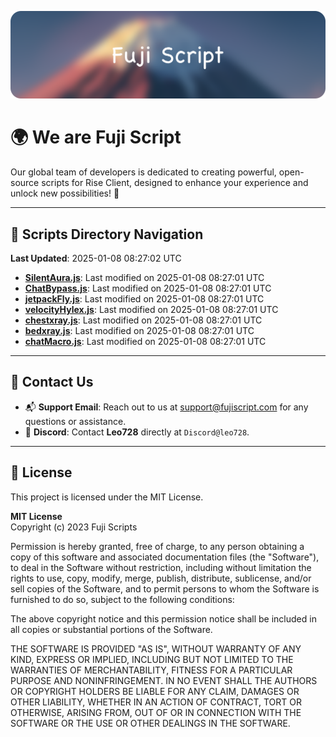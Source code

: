 ![Banner](.github/b.webp)

# 🌍 **We are Fuji Script**

Our global team of developers is dedicated to creating powerful, open-source scripts for Rise Client, designed to enhance your experience and unlock new possibilities! 🌟

---
<!-- SCRIPTS_NAVIGATION_START -->
## 📂 **Scripts Directory Navigation**

**Last Updated**: 2025-01-08 08:27:02 UTC

- **[SilentAura.js](scripts/SilentAura.js)**: Last modified on 2025-01-08 08:27:01 UTC
- **[ChatBypass.js](scripts/ChatBypass.js)**: Last modified on 2025-01-08 08:27:01 UTC
- **[jetpackFly.js](scripts/jetpackFly.js)**: Last modified on 2025-01-08 08:27:01 UTC
- **[velocityHylex.js](scripts/velocityHylex.js)**: Last modified on 2025-01-08 08:27:01 UTC
- **[chestxray.js](scripts/chestxray.js)**: Last modified on 2025-01-08 08:27:01 UTC
- **[bedxray.js](scripts/bedxray.js)**: Last modified on 2025-01-08 08:27:01 UTC
- **[chatMacro.js](scripts/chatMacro.js)**: Last modified on 2025-01-08 08:27:01 UTC

<!-- SCRIPTS_NAVIGATION_END -->

---

## 💬 **Contact Us**  
- 📬 **Support Email**: Reach out to us at [support@fujiscript.com](mailto:support@fujiscript.com) for any questions or assistance.  
- 💬 **Discord**: Contact **Leo728** directly at `Discord@leo728`.

---

## 📜 **License**

This project is licensed under the MIT License.  

**MIT License**  
Copyright (c) 2023 Fuji Scripts  

Permission is hereby granted, free of charge, to any person obtaining a copy of this software and associated documentation files (the "Software"), to deal in the Software without restriction, including without limitation the rights to use, copy, modify, merge, publish, distribute, sublicense, and/or sell copies of the Software, and to permit persons to whom the Software is furnished to do so, subject to the following conditions:  

The above copyright notice and this permission notice shall be included in all copies or substantial portions of the Software.  

THE SOFTWARE IS PROVIDED "AS IS", WITHOUT WARRANTY OF ANY KIND, EXPRESS OR IMPLIED, INCLUDING BUT NOT LIMITED TO THE WARRANTIES OF MERCHANTABILITY, FITNESS FOR A PARTICULAR PURPOSE AND NONINFRINGEMENT. IN NO EVENT SHALL THE AUTHORS OR COPYRIGHT HOLDERS BE LIABLE FOR ANY CLAIM, DAMAGES OR OTHER LIABILITY, WHETHER IN AN ACTION OF CONTRACT, TORT OR OTHERWISE, ARISING FROM, OUT OF OR IN CONNECTION WITH THE SOFTWARE OR THE USE OR OTHER DEALINGS IN THE SOFTWARE.  
